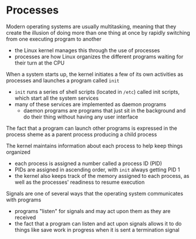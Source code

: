 # Processes
Modern operating systems are usually multitasking, meaning that they create the illusion of doing more than one thing at once by rapidly switching from one executing program to another
* the Linux kernel manages this through the use of processes
* processes are how Linux organizes the different programs waiting for their turn at the CPU

When a system starts up, the kernel initiates a few of its own activities as processes and launches a program called `init`
* `init` runs a series of shell scripts (located in `/etc`) called init scripts, which start all the system services
* many of these services are implemented as daemon programs
  * daemon programs are programs that just sit in the background and do their thing without having any user interface

The fact that a program can launch other programs is expressed in the process sheme as a parent process producing a child process

The kernel maintains information about each process to help keep things organized
* each process is assigned a number called a process ID (PID)
* PIDs are assigned in ascending order, with `init` always getting PID 1
* the kernel also keeps track of the memory assigned to each process, as well as the processes' readiness to resume execution

Signals are one of several ways that the operating system communicates with programs
* programs "listen" for signals and may act upon them as they are received
* the fact that a program can listen and act upon signals allows it to do things like save work in progress when it is sent a termination signal
